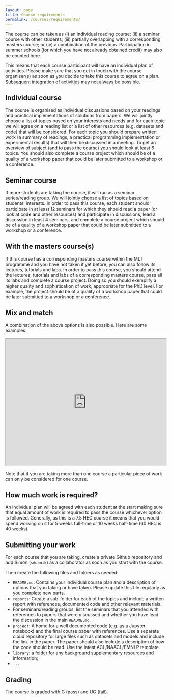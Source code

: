 ```yaml
---
layout: page
title: Course requirements
permalink: /courses/requirements/
---
```


The course can be taken as (i) an individual reading course; (ii) a
seminar course with other students; (iii) partially overlapping with a
corresponding masters course; or (iv) a combination of the
previous. Participation in summer schools (for which you have not
already obtained credit) may also be counted here.

This means that each course participant will have an individual plan
of activities. Please make sure that you get in touch with the course
organiser(s) as soon as you decide to take this course to agree on a
plan. Subsequent integration of activities may not always be possible.


## Individual course

The course is organised as individual discussions based on your
readings and practical implementations of solutions from papers. We
will jointly choose a list of topics based on your interests and needs
and for each topic we will agree on a reading list or a list of other
resources (e.g. datasets and code) that will be considered. For each
topic you should prepare written work (a summary of readings, a
practical programming implementation or experimental results) that
will then be discussed in a meeting. To get an overview of subject
(and to pass the course) you should look at least 6 topics. You should
also complete a course project which should be of a quality of a
workshop paper that could be later submitted to a workshop or a
conference.


## Seminar course

If more students are taking the course, it will run as a seminar
series/reading group. We will jointly choose a list of topics based on
students' interests.  In order to pass this course, each student
should participate in at least 12 seminars for which they should read
a paper (or look at code and other resources) and participate in
discussions, lead a discussion in least 4 seminars, and complete a
course project which should be of a quality of a workshop paper that
could be later submitted to a workshop or a conference.


## With the masters course(s)

If this course has a corresponding masters course within the MLT
programme and you have not taken it yet before, you can also follow
its lectures, tutorials and labs. In order to pass this course, you
should attend the lectures, tutorials and labs of a corresponding
masters course, pass all its labs and complete a course project. Doing
so you should exemplify a higher quality and sophistication of work,
appropriate for the PhD level. For example, the project should be of a
quality of a workshop paper that could be later submitted to a
workshop or a conference.


## Mix and match

A combination of the above options is also possible. Here are some
examples:

<iframe style="width:100%;height: 400px;" src="https://docs.google.com/spreadsheets/d/e/2PACX-1vSIlBzgtagmIaVQIh-g0PXzZoQUbtb4gKO_bw_nqZOaq6UoYC-YpqhyUl2u4AMCKltGVL2TtiEPop5n/pubhtml?gid=0&amp;single=true&amp;widget=true&amp;headers=false"></iframe>

Note that if you are taking more than one course a particular piece of work 
can only be considered for one course.


## How much work is required?

An individual plan will be agreed with each student at the start
making sure that equal amount of work is required to pass the course
whichever option is followed. Generally, as this is a 7.5 HEC course
it means that you would spend working on it for 5 weeks full-time or
10 weeks half-time (60 HEC is 40 weeks).


## Submitting your work

For each course that you are taking, create a private Github
repository and add Simon (`sdobnik`) as a collaborator as soon as you
start with the course.

Then create the following files and folders as needed:

  - `README.md`: Contains your individual course plan and a
    description of options that you taking or have taken. Please
    update this file regularly as you complete new parts.
  - `reports`: Create a sub-folder for each of the topics and include a
    written report with references, documented code and other relevant
    materials.
  - For seminars/reading groups, list the seminars that you attended
    with references to papers that were discussed and whether you have
    lead the discussion in the main `README.md`.
  - `project`: A home for a well documented code (e.g. as a Jupyter
    notebook) and the final course paper with references. Use a
    separate cloud repository for large files such as datasets and
    models and include the link in the paper. The paper should also
    include a description of how the code should be read. Use the
    latest ACL/NAACL/EMNLP template.
  - `library`: a folder for any background supplementary resources and
    information;
  - `...`


## Grading

The course is graded with G (pass) and UG (fail).
